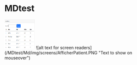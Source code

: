# MDtest
<img src="/Md/img/screens/AfficherPatient.PNG" alt="MarineGEO circle logo" style="height: 100px; width:100px;"/>
![alt text for screen readers](/MDtest/Md/img/screens/AfficherPatient.PNG "Text to show on mouseover")

